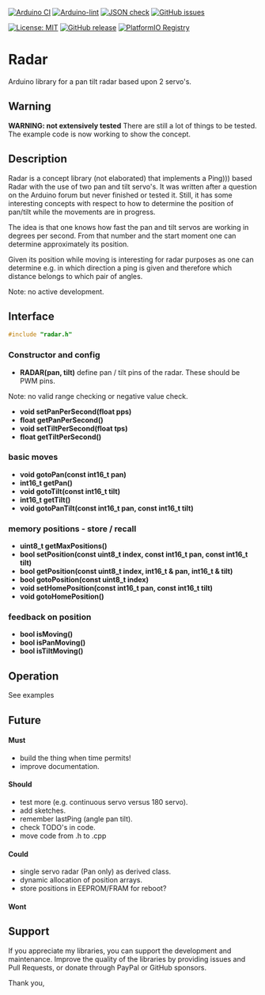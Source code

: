 
[![Arduino CI](https://github.com/RobTillaart/Radar/workflows/Arduino%20CI/badge.svg)](https://github.com/marketplace/actions/arduino_ci)
[![Arduino-lint](https://github.com/RobTillaart/Radar/actions/workflows/arduino-lint.yml/badge.svg)](https://github.com/RobTillaart/Radar/actions/workflows/arduino-lint.yml)
[![JSON check](https://github.com/RobTillaart/Radar/actions/workflows/jsoncheck.yml/badge.svg)](https://github.com/RobTillaart/Radar/actions/workflows/jsoncheck.yml)
[![GitHub issues](https://img.shields.io/github/issues/RobTillaart/Radar.svg)](https://github.com/RobTillaart/Radar/issues)

[![License: MIT](https://img.shields.io/badge/license-MIT-green.svg)](https://github.com/RobTillaart/Radar/blob/master/LICENSE)
[![GitHub release](https://img.shields.io/github/release/RobTillaart/Radar.svg?maxAge=3600)](https://github.com/RobTillaart/Radar/releases)
[![PlatformIO Registry](https://badges.registry.platformio.org/packages/robtillaart/library/Radar.svg)](https://registry.platformio.org/libraries/robtillaart/Radar)


# Radar

Arduino library for a pan tilt radar based upon 2 servo's.


## Warning

**WARNING: not extensively tested**
There are still a lot of things to be tested.  
The example code is now working to show the concept.


## Description

Radar is a concept library (not elaborated) that implements a Ping))) based Radar
with the use of two pan and tilt servo's. 
It was written after a question on the Arduino forum but never finished or tested it. 
Still, it has some interesting concepts with respect to how to determine the position 
of pan/tilt while the movements are in progress. 

The idea is that one knows how fast the pan and tilt servos are working in degrees per second.
From that number and the start moment one can determine approximately its position. 

Given its position while moving is interesting for radar purposes as one can determine e.g.
in which direction a ping is given and therefore which distance belongs to which pair of angles.

Note: no active development.


## Interface

```cpp
#include "radar.h"
```

### Constructor and config

- **RADAR(pan, tilt)** define pan / tilt pins of the radar. These should be PWM pins.

Note: no valid range checking or negative value check.
- **void setPanPerSecond(float pps)**
- **float getPanPerSecond()**
- **void setTiltPerSecond(float tps)**
- **float getTiltPerSecond()**


### basic moves

- **void gotoPan(const int16_t pan)**
- **int16_t getPan()**
- **void  gotoTilt(const int16_t tilt)**
- **int16_t getTilt()**
- **void gotoPanTilt(const int16_t pan, const int16_t tilt)**


### memory positions - store / recall

- **uint8_t getMaxPositions()**
- **bool setPosition(const uint8_t index, const int16_t pan, const int16_t tilt)**
- **bool getPosition(const uint8_t index, int16_t & pan, int16_t & tilt)**
- **bool gotoPosition(const uint8_t index)**
- **void setHomePosition(const int16_t pan, const int16_t tilt)**
- **void gotoHomePosition()**


### feedback on position

- **bool isMoving()**
- **bool isPanMoving()**
- **bool isTiltMoving()**


## Operation

See examples


## Future

#### Must

- build the thing when time permits!
- improve documentation.

#### Should

- test more (e.g. continuous servo versus 180 servo).
- add sketches.
- remember lastPing (angle pan tilt).
- check TODO's in code.
- move code from .h to .cpp

#### Could

- single servo radar (Pan only) as derived class.
- dynamic allocation of position arrays.
- store positions in EEPROM/FRAM for reboot?

#### Wont


## Support

If you appreciate my libraries, you can support the development and maintenance.
Improve the quality of the libraries by providing issues and Pull Requests, or
donate through PayPal or GitHub sponsors.

Thank you,
